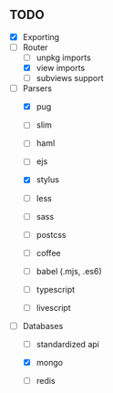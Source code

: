 ## TODO
- [x] Exporting
- [ ] Router
  - [ ] unpkg imports
  - [x] view imports
  - [ ] subviews support
- [ ] Parsers
  - [x] pug
  - [ ] slim
  - [ ] haml
  - [ ] ejs

  - [x] stylus
  - [ ] less
  - [ ] sass
  - [ ] postcss

  - [ ] coffee
  - [ ] babel (.mjs, .es6)
  - [ ] typescript
  - [ ] livescript
- [ ] Databases
  - [ ] standardized api
  - [x] mongo
  - [ ] redis

